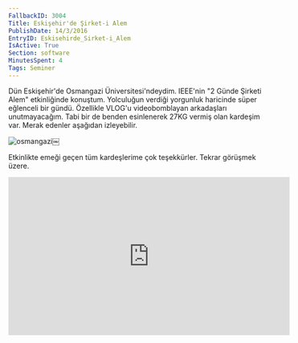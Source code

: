 ```yaml
---
FallbackID: 3004
Title: Eskişehir'de Şirket-i Alem
PublishDate: 14/3/2016
EntryID: Eskisehirde_Sirket-i_Alem
IsActive: True
Section: software
MinutesSpent: 4
Tags: Seminer
---
```

Dün Eskişehir'de Osmangazi Üniversitesi'ndeydim. IEEE'nin "2 Günde Şirketi Alem" etkinliğinde konuştum. Yolculuğun verdiği yorgunluk haricinde süper eğlenceli bir gündü. Özellikle VLOG'u videobomblayan arkadaşları unutmayacağım. Tabi bir de benden esinlenerek 27KG vermiş olan kardeşim var. Merak edenler aşağıdan izleyebilir.

![osmangazi](http://blob.daron.yondem.com/assets/3004/osmangazi.jpg)￼

Etkinlikte emeği geçen tüm kardeşlerime çok teşekkürler. Tekrar görüşmek üzere.

<iframe width="560" height="315" src="https://www.youtube.com/embed/qjzJN_MPn_U" frameborder="0" allowfullscreen></iframe>

